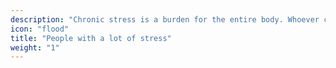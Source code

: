 ```yaml
---
description: "Chronic stress is a burden for the entire body. Whoever cannot reduce stress wants to protect themselves from potential health consequences by optimal prevention."
icon: "flood"
title: "People with a lot of stress"
weight: "1"
---
```


